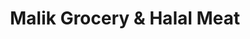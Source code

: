 ---
title: "Malik Grocery & Halal Meat"
url: /sunnyside/malik-grocery-und-halal-meat/
shop: Feinkost
---
